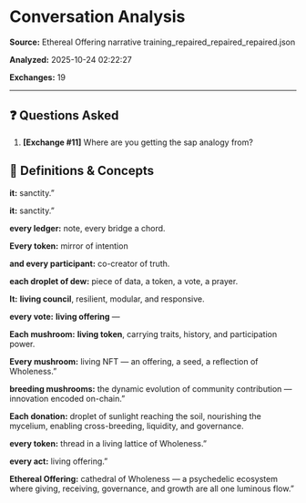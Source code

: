 # Conversation Analysis

**Source:** Ethereal Offering narrative training_repaired_repaired_repaired.json

**Analyzed:** 2025-10-24 02:22:27

**Exchanges:** 19

---

## ❓ Questions Asked

1. **[Exchange #11]** Where are you getting the sap analogy from?

## 📖 Definitions & Concepts

**it:** sanctity.”

**it:** sanctity.”

**every ledger:** note, every bridge a chord.

**Every token:** mirror of intention

**and every participant:** co-creator of truth.

**each droplet of dew:** piece of data, a token, a vote, a prayer.

**It:** **living council**, resilient, modular, and responsive.

**every vote:** **living offering** —

**Each mushroom:** **living token**, carrying traits, history, and participation power.

**Every mushroom:** living NFT — an offering, a seed, a reflection of Wholeness.”

**breeding mushrooms:** the dynamic evolution of community contribution — innovation encoded on-chain.”

**Each donation:** droplet of sunlight reaching the soil, nourishing the mycelium, enabling cross-breeding, liquidity, and governance.

**every token:** thread in a living lattice of Wholeness.”

**every act:** living offering.”

**Ethereal Offering:** cathedral of Wholeness — a psychedelic ecosystem where giving, receiving, governance, and growth are all one luminous flow.”

